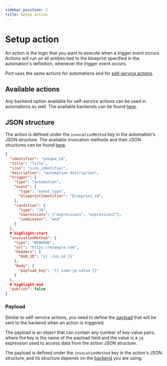 ```yaml
---
sidebar_position: 2
title: Setup action
---
```


# Setup action

An action is the logic that you want to execute when a trigger event occurs. Actions will run on all entities tied to the blueprint specified in the automation's definition, whenever the trigger event occurs.

Port uses the same actions for automations and for [self-service actions](/actions-and-automations/create-self-service-experiences/).

## Available actions

Any backend option available for self-service actions can be used in automations as well. The available backends can be found [here](/actions-and-automations/setup-backend/#supported-backends).

## JSON structure

The action is defined under the `invocationMethod` key in the automation's JSON structure. The available invocation methods and their JSON structures can be found [here](/actions-and-automations/setup-backend/?backendType=webhook#json-structure).


```json showLineNumbers
{
  "identifier": "unique_id",
  "title": "Title",
  "icon": "icon_identifier",
  "description": "automation description",
  "trigger": {
    "type": "automation",
    "event": {
      "type": "event_type",
      "blueprintIdentifier": "blueprint_id",
    },
    "condition": {
      "type": "JQ",
      "expressions": ["expression1", "expression2"],
      "combinator": "and"
    }
  },
  # highlight-start
  "invocationMethod": {
    "type": "WEBHOOK",
    "url": "https://example.com",
    "headers": {
      "RUN_ID": "{{ .run.id }}"
    },
    "body": {
      "payload_key": "{{ some-jq-value }}"
    }
  },
  # highlight-end
  "publish": false
}
```

### Payload

Similar to self-service actions, you need to define the [payload](/actions-and-automations/setup-backend/#define-the-actions-payload) that will be sent to the backend when an action is triggered.  

The payload is an object that can contain any number of key-value pairs, where the key is the name of the payload field and the value is a `jq` expression used to access data from the action JSON structure.

The payload is defined under the `invocationMethod` key in the action's JSON structure, and its structure depends on the [backend](/actions-and-automations/setup-backend/#json-structure) you are using. 
